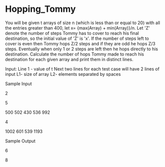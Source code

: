 # Hopping_Tommy
You will be given t arrays of size n (which is less than or equal to 20) with all the entries greater than 400, let x= {max(Array) + min(Array)}/n. Let 'Z' denote the number of steps Tommy has to cover to reach his final destination, so the initial value of 'Z' is 'x'. If the number of steps left to cover is even then Tommy hops Z/2 steps and if they are odd he hops Z/3 steps. Eventually when only 1 or 2 steps are left then he hops directly to his destination. Calculate the number of hops Tommy made to reach his destination for each given array and print them in distinct lines.


Input:
Line 1 - value of t 
Next two lines for each test case will have 2 lines of input 
L1- size of array
L2- elements separated by spaces


Sample Input

2

5


500 502 430 536 992


4


1002 601 539 1193


Sample Output


6

8

